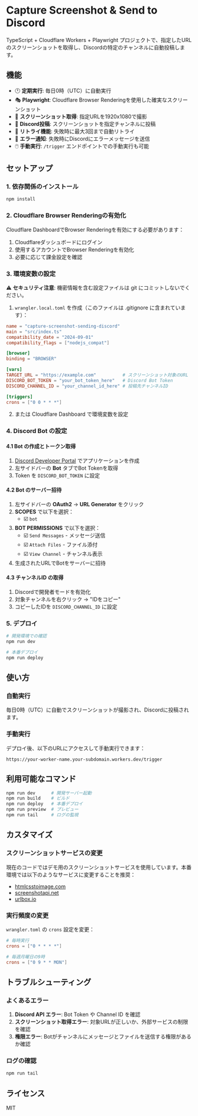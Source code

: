# Capture Screenshot & Send to Discord

TypeScript + Cloudflare Workers + Playwright プロジェクトで、指定したURLのスクリーンショットを取得し、Discordの特定のチャンネルに自動投稿します。

## 機能

- 🕛 **定期実行**: 毎日0時（UTC）に自動実行
- 🎭 **Playwright**: Cloudflare Browser Renderingを使用した確実なスクリーンショット
- 📸 **スクリーンショット取得**: 指定URLを1920x1080で撮影
- 📱 **Discord投稿**: スクリーンショットを指定チャンネルに投稿
- 🔄 **リトライ機能**: 失敗時に最大3回まで自動リトライ
- 🚨 **エラー通知**: 失敗時にDiscordにエラーメッセージを送信
- 🖱️ **手動実行**: `/trigger` エンドポイントでの手動実行も可能

## セットアップ

### 1. 依存関係のインストール

```bash
npm install
```

### 2. Cloudflare Browser Renderingの有効化

Cloudflare DashboardでBrowser Renderingを有効にする必要があります：
1. Cloudflareダッシュボードにログイン
2. 使用するアカウントでBrowser Renderingを有効化
3. 必要に応じて課金設定を確認

### 3. 環境変数の設定

⚠️ **セキュリティ注意**: 機密情報を含む設定ファイルは git にコミットしないでください。

1. `wrangler.local.toml` を作成（このファイルは .gitignore に含まれています）：

```toml
name = "capture-screenshot-sending-discord"
main = "src/index.ts"
compatibility_date = "2024-09-01"
compatibility_flags = ["nodejs_compat"]

[browser]
binding = "BROWSER"

[vars]
TARGET_URL = "https://example.com"          # スクリーンショット対象のURL
DISCORD_BOT_TOKEN = "your_bot_token_here"   # Discord Bot Token
DISCORD_CHANNEL_ID = "your_channel_id_here" # 投稿先チャンネルID

[triggers]
crons = ["0 0 * * *"]
```

2. または Cloudflare Dashboard で環境変数を設定

### 4. Discord Bot の設定

#### 4.1 Bot の作成とトークン取得
1. [Discord Developer Portal](https://discord.com/developers/applications) でアプリケーションを作成
2. 左サイドバーの **Bot** タブでBot Tokenを取得
3. Token を `DISCORD_BOT_TOKEN` に設定

#### 4.2 Bot のサーバー招待
1. 左サイドバーの **OAuth2** → **URL Generator** をクリック
2. **SCOPES** で以下を選択：
   - ☑️ `bot`
3. **BOT PERMISSIONS** で以下を選択：
   - ☑️ `Send Messages` - メッセージ送信
   - ☑️ `Attach Files` - ファイル添付
   - ☑️ `View Channel` - チャンネル表示
4. 生成されたURLでBotをサーバーに招待

#### 4.3 チャンネルID の取得
1. Discordで開発者モードを有効化
2. 対象チャンネルを右クリック → "IDをコピー"
3. コピーしたIDを `DISCORD_CHANNEL_ID` に設定

### 5. デプロイ

```bash
# 開発環境での確認
npm run dev

# 本番デプロイ
npm run deploy
```

## 使い方

### 自動実行
毎日0時（UTC）に自動でスクリーンショットが撮影され、Discordに投稿されます。

### 手動実行
デプロイ後、以下のURLにアクセスして手動実行できます：
```
https://your-worker-name.your-subdomain.workers.dev/trigger
```

## 利用可能なコマンド

```bash
npm run dev      # 開発サーバー起動
npm run build    # ビルド
npm run deploy   # 本番デプロイ
npm run preview  # プレビュー
npm run tail     # ログの監視
```

## カスタマイズ

### スクリーンショットサービスの変更
現在のコードではデモ用のスクリーンショットサービスを使用しています。本番環境では以下のようなサービスに変更することを推奨：

- [htmlcsstoimage.com](https://htmlcsstoimage.com/)
- [screenshotapi.net](https://screenshotapi.net/)
- [urlbox.io](https://urlbox.io/)

### 実行頻度の変更
`wrangler.toml` の `crons` 設定を変更：

```toml
# 毎時実行
crons = ["0 * * * *"]

# 毎週月曜日の9時
crons = ["0 9 * * MON"]
```

## トラブルシューティング

### よくあるエラー
1. **Discord API エラー**: Bot Token や Channel ID を確認
2. **スクリーンショット取得エラー**: 対象URLが正しいか、外部サービスの制限を確認
3. **権限エラー**: Botがチャンネルにメッセージとファイルを送信する権限があるか確認

### ログの確認
```bash
npm run tail
```

## ライセンス
MIT
